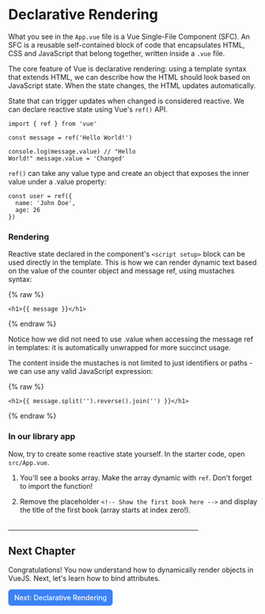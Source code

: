 # Declarative Rendering

What you see in the `App.vue` file is a Vue Single-File Component (SFC). An SFC is a reusable self-contained block of code that encapsulates HTML, CSS and JavaScript that belong together, written inside a `.vue` file.

The core feature of Vue is declarative rendering: using a template syntax that extends HTML, we can describe how the HTML should look based on JavaScript state. When the state changes, the HTML updates automatically.

State that can trigger updates when changed is considered reactive. We can declare reactive state using Vue's `ref()` API.

```vue
import { ref } from 'vue' 

const message = ref('Hello World!') 

console.log(message.value) // "Hello
World!" message.value = 'Changed'
```

`ref()` can take any value type and create an object that exposes the inner value under a .value property:

```vue
const user = ref({
  name: 'John Doe',
  age: 26
})
```

### Rendering

Reactive state declared in the component's `<script setup>` block can be used directly in the template. This is how we can render dynamic text based on the value of the counter object and message ref, using mustaches syntax:

{% raw %}
```vue
<h1>{{ message }}</h1>
```
{% endraw %}

Notice how we did not need to use .value when accessing the message ref in templates: it is automatically unwrapped for more succinct usage.

The content inside the mustaches is not limited to just identifiers or paths - we can use any valid JavaScript expression:

{% raw %}
```vue
<h1>{{ message.split('').reverse().join('') }}</h1>
```
{% endraw %}

### In our library app

Now, try to create some reactive state yourself. In the starter code, open `src/App.vue`.

1. You'll see a books array. Make the array dynamic with `ref`. Don't forget to import the function!

2. Remove the placeholder `<!-- Show the first book here -->` and display the title of the first book (array starts at index zero!).

<hr style="max-width:24rem; margin-top:2rem"/>

## Next Chapter

Congratulations! You now understand how to dynamically render objects in VueJS.
Next, let's learn how to bind attributes.

<a href="2/.declarative-rendering" style="display: inline-flex; align-items: center; justify-content: center; padding: 6px 12px; background-color: #3b82f6; color: white; text-decoration: none; border-radius: 6px; font-weight: 500; font-size: 14px; line-height: 1.5; transition: all 0.2s ease; box-shadow: 0 1px 2px rgba(0,0,0,0.05);">
  Next: Declarative Rendering
</a>

